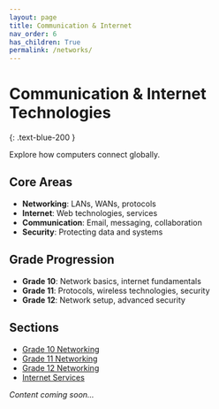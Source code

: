 ```yaml
---
layout: page
title: Communication & Internet
nav_order: 6
has_children: True
permalink: /networks/
---
```


# Communication & Internet Technologies
{: .text-blue-200 }

Explore how computers connect globally.

## Core Areas
- **Networking**: LANs, WANs, protocols
- **Internet**: Web technologies, services
- **Communication**: Email, messaging, collaboration
- **Security**: Protecting data and systems

## Grade Progression
- **Grade 10**: Network basics, internet fundamentals
- **Grade 11**: Protocols, wireless technologies, security
- **Grade 12**: Network setup, advanced security

## Sections
- [Grade 10 Networking](./grade10)
- [Grade 11 Networking](./grade11)
- [Grade 12 Networking](./grade12)
- [Internet Services](./internet-services)

*Content coming soon...*
